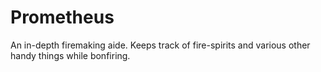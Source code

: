 Prometheus
==========

An in-depth firemaking aide. Keeps track of fire-spirits and various other handy things while bonfiring. 
